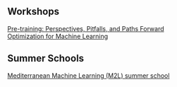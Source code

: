 
## Workshops
[Pre-training: Perspectives, Pitfalls, and Paths Forward](https://pretraining.github.io/) <br>
[Optimization for Machine Learning](https://opt-ml.org/cfp.html) <br>


## Summer Schools
[Mediterranean Machine Learning (M2L) summer school](https://www.act.edu/news/act-hosts-the-2023-mediterranean-machine-learning-m2l-summer-school) <br>
